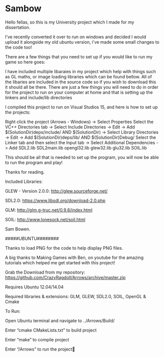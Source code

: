 # Sambow

Hello fellas, so this is my University project which I made for my dissertation.

I've recently converted it over to run on windows and decided I would upload it alongside my old ubuntu version, i've made some small changes to the code too!

There are a few things that you need to set up if you would like to run my game so here goes:

I have included multiple libaraies in my project which help with things such as GL maths, or image loading libraries which can be found bellow.
All of the libaries are included in the source code so if you wish to download this it should all be there.
There are just a few things you will need to do in order for the project to run on your computer at home and that is setting up the linkers and include/lib directories

I compiled this project to run on Visual Studios 15, and here is how to set up the projects:

Right click the project (Arrows - Windows) -> Select Properties
Select the VC++ Directories tab -> Select Include Directories -> Edit -> Add $(SolutionDir)deps/include/ AND $(SolutionDir)
								-> Select Library Directories -> Edit -> Add $(SolutionDir)deps/lib/ AND $(SolutionDir)Debug/
Select the Linker tab and then select the Input tab -> Select Additional Dependencies -> Add SDL2.lib SDL2main.lib opengl32.lib glew32.lib glu32.lib SOIL.lib

This should be all that is needed to set up the program, you will now be able to run the program and play!

Thanks for reading.

Included Libraries:

GLEW - Version 2.0.0:
http://glew.sourceforge.net/

SDL2.0:
https://www.libsdl.org/download-2.0.php

GLM:
http://glm.g-truc.net/0.9.8/index.html

SOIL:
http://www.lonesock.net/soil.html

Sam Bowen.

#####UBUNTU########

Thanks to load PNG for the code to help display PNG files.

A big thanks to Making Games with Ben, on youtube for the amazing tutorials which helped me get started with this project!

Grab the Download from my repository: https://github.com/CrazyRagdoll/Arrows/archive/master.zip

Requires Ubuntu 12.04/14.04

Required libraries & extensions: GLM, GLEW, SDL2.0, SOIL, OpenGL & Cmake

To Run:

Open Ubuntu terminal and navigate to ../Arrows/Build/

Enter “cmake CMakeLists.txt” to build project

Enter “make” to compile project

Enter “/Arrows” to run the project
